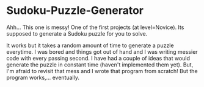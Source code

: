 # Sudoku-Puzzle-Generator
Ahh... This one is messy! One of the first projects (at level=Novice). Its supposed to generate a Sudoku puzzle for you to solve.

It works but it takes a random amount of time to generate a puzzle everytime. I was bored and things got out of hand and I was writing messier code with every passing second. I have had a couple of ideas that would generate the puzzle in constant time (haven't implemented them yet). But, I'm afraid to revisit that mess and I wrote that program from scratch! But the program works,... eventually.
